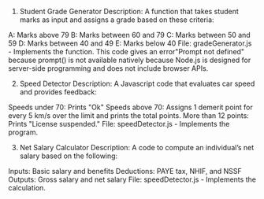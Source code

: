 1. Student Grade Generator
Description:
A function that takes student marks as input and assigns a grade based on these criteria:

A: Marks above 79
B: Marks between 60 and 79
C: Marks between 50 and 59
D: Marks between 40 and 49
E: Marks below 40
File: gradeGenerator.js - Implements the function. This code gives an error"Prompt not defined" because prompt() is not available natively because 
Node.js is designed for server-side programming and does not include browser APIs.

2. Speed Detector
Description:
A Javascript code that evaluates car speed and provides feedback:

Speeds under 70: Prints "Ok"
Speeds above 70: Assigns 1 demerit point for every 5 km/s over the limit and prints the total points.
More than 12 points: Prints "License suspended."
File: speedDetector.js - Implements the program.

3. Net Salary Calculator
Description:
A code to compute an individual’s net salary based on the following:

Inputs: Basic salary and benefits
Deductions: PAYE tax, NHIF, and NSSF
Outputs: Gross salary and net salary
File: speedDetector.js - Implements the calculation.






